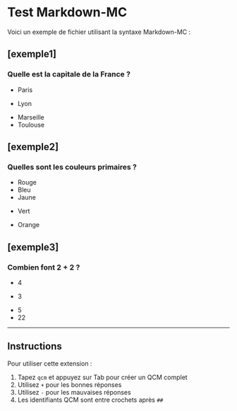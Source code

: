 # Test Markdown-MC

Voici un exemple de fichier utilisant la syntaxe Markdown-MC :

## [exemple1]

### Quelle est la capitale de la France ?

+ Paris

- Lyon
+ Marseille
+ Toulouse

## [exemple2]

### Quelles sont les couleurs primaires ?

+ Rouge
+ Bleu
+ Jaune

- Vert
+ Orange

## [exemple3]

### Combien font 2 + 2 ?

+ 4

- 3
+ 5
+ 22

________

## Instructions

Pour utiliser cette extension :

1. Tapez `qcm` et appuyez sur Tab pour créer un QCM complet
2. Utilisez `+` pour les bonnes réponses
3. Utilisez `-` pour les mauvaises réponses
4. Les identifiants QCM sont entre crochets après `##`
